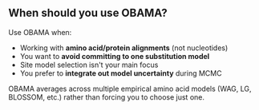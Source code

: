 ## When should you use OBAMA?

Use OBAMA when:
- Working with **amino acid/protein alignments** (not nucleotides)
- You want to **avoid committing to one substitution model**
- Site model selection isn't your main focus
- You prefer to **integrate out model uncertainty** during MCMC

OBAMA averages across multiple empirical amino acid models (WAG, LG, BLOSSOM, etc.) rather than forcing you to choose just one.
